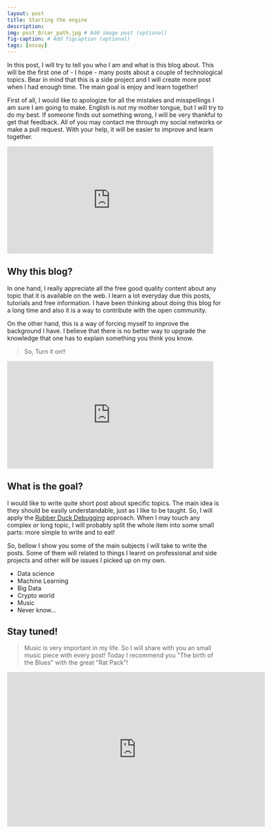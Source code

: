 ```yaml
---
layout: post
title: Starting the engine
description: 
img: post_0/car_path.jpg # Add image post (optional)
fig-caption: # Add figcaption (optional)
tags: [essay]
---
```


In this post, I will try to tell you who I am and what is this blog about. This will be the first one of - I hope - many 
posts about a couple of technological topics. Bear in mind that this is a side project and I will create more post when 
I had enough time. The main goal is enjoy and learn together!

First of all, I would like to apologize for all the mistakes and misspellings I am sure I am going to make. English is 
not my mother tongue, but I will try to do my best. If someone finds out something wrong, I will be very thankful to 
get that feedback. All of you may contact me through my social networks or make a pull request. With your help, 
it will be easier to improve and learn together. 

<iframe class="media-custom small" src="https://giphy.com/embed/cmzp1CfhZRkMtlCuVj" width="480" height="250" frameBorder="0" allowFullScreen>
</iframe>

## Why this blog?

In one hand, I really appreciate all the free good quality content about any topic that it is available on the web. 
I learn a lot everyday due this posts, tutorials and free information. I have been thinking about doing this blog for a 
long time and also it is a way to contribute with the open community.

On the other hand, this is a way of forcing myself to improve the background I have. I believe that there is no better 
way to upgrade the knowledge that one has to explain something you think you know.

>So, Turn it on!!

<iframe class="media-custom" src="https://giphy.com/embed/u2TrRPK8J6Bwc" width="480" height="250" frameBorder="0" allowFullScreen></iframe>

## What is the goal?

I would like to write quite short post about specific topics. The main idea is they should be easily understandable, 
just as I like to be taught. So, I will apply the [Rubber Duck Debugging](https://rubberduckdebugging.com) approach. 
When I may touch any complex or long topic, I will probably split the whole item into some small parts: more simple to 
write and to eat!

So, bellow I show you some of the main subjects I will take to write the posts. Some of them will related to things 
I learnt on professional and side projects and other will be issues I picked up on my own.

* Data science
* Machine Learning
* Big Data
* Crypto world
* Music
* Never know...

## Stay tuned!

>Music is very important in my life. So I will share with you an small music piece with every post! 
Today I recommend you "The birth of the Blues" with the great "Rat Pack"! 

<iframe class="post-video" width="600" height="360" class="media-custom" src="http://www.youtube.com/embed/nK7tq4RdH1I" frameborder="0" allow="encrypted-media" allowfullscreen>
</iframe>
